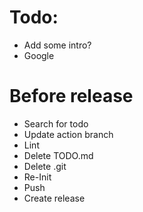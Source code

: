 # Todo:

- Add some intro?
- Google

# Before release

- Search for todo
- Update action branch
- Lint
- Delete TODO.md
- Delete .git
- Re-Init
- Push
- Create release
